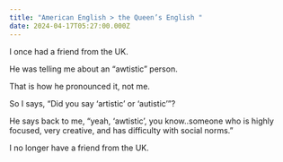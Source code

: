 ```yaml
---
title: "American English > the Queen’s English "
date: 2024-04-17T05:27:00.000Z
---
```

I once had a friend from the UK.

He was telling me about an “awtistic” person.

That is how he pronounced it, not me.

So I says, “Did you say ‘artistic’ or ‘autistic’”?

He says back to me, “yeah, ‘awtistic’, you know..someone who is highly focused, very creative, and has difficulty with social norms.”

I no longer have a friend from the UK.
